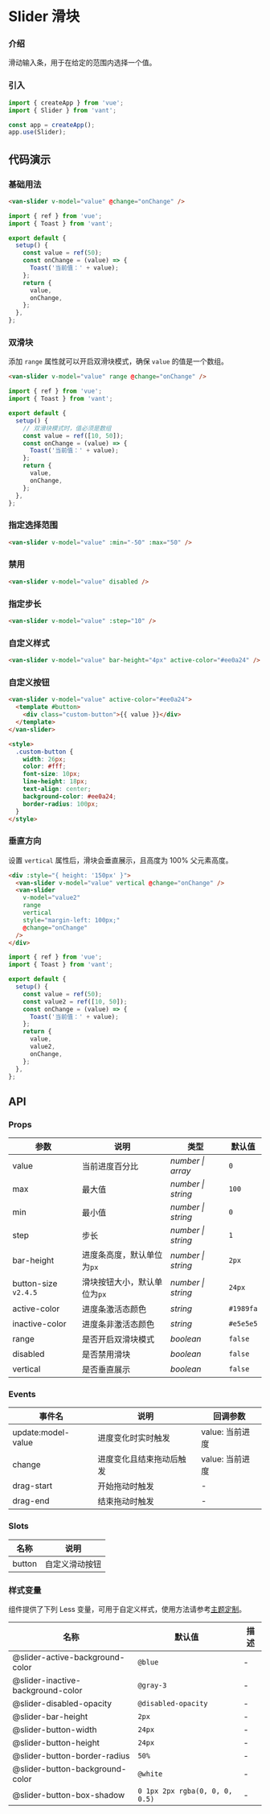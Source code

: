 # Slider 滑块

### 介绍

滑动输入条，用于在给定的范围内选择一个值。

### 引入

```js
import { createApp } from 'vue';
import { Slider } from 'vant';

const app = createApp();
app.use(Slider);
```

## 代码演示

### 基础用法

```html
<van-slider v-model="value" @change="onChange" />
```

```js
import { ref } from 'vue';
import { Toast } from 'vant';

export default {
  setup() {
    const value = ref(50);
    const onChange = (value) => {
      Toast('当前值：' + value);
    };
    return {
      value,
      onChange,
    };
  },
};
```

### 双滑块

添加 `range` 属性就可以开启双滑块模式，确保 `value` 的值是一个数组。

```html
<van-slider v-model="value" range @change="onChange" />
```

```js
import { ref } from 'vue';
import { Toast } from 'vant';

export default {
  setup() {
    // 双滑块模式时，值必须是数组
    const value = ref([10, 50]);
    const onChange = (value) => {
      Toast('当前值：' + value);
    };
    return {
      value,
      onChange,
    };
  },
};
```

### 指定选择范围

```html
<van-slider v-model="value" :min="-50" :max="50" />
```

### 禁用

```html
<van-slider v-model="value" disabled />
```

### 指定步长

```html
<van-slider v-model="value" :step="10" />
```

### 自定义样式

```html
<van-slider v-model="value" bar-height="4px" active-color="#ee0a24" />
```

### 自定义按钮

```html
<van-slider v-model="value" active-color="#ee0a24">
  <template #button>
    <div class="custom-button">{{ value }}</div>
  </template>
</van-slider>

<style>
  .custom-button {
    width: 26px;
    color: #fff;
    font-size: 10px;
    line-height: 18px;
    text-align: center;
    background-color: #ee0a24;
    border-radius: 100px;
  }
</style>
```

### 垂直方向

设置 `vertical` 属性后，滑块会垂直展示，且高度为 100% 父元素高度。

```html
<div :style="{ height: '150px' }">
  <van-slider v-model="value" vertical @change="onChange" />
  <van-slider
    v-model="value2"
    range
    vertical
    style="margin-left: 100px;"
    @change="onChange"
  />
</div>
```

```js
import { ref } from 'vue';
import { Toast } from 'vant';

export default {
  setup() {
    const value = ref(50);
    const value2 = ref([10, 50]);
    const onChange = (value) => {
      Toast('当前值：' + value);
    };
    return {
      value,
      value2,
      onChange,
    };
  },
};
```

## API

### Props

| 参数 | 说明 | 类型 | 默认值 |
| --- | --- | --- | --- |
| value | 当前进度百分比 | _number \| array_ | `0` |
| max | 最大值 | _number \| string_ | `100` |
| min | 最小值 | _number \| string_ | `0` |
| step | 步长 | _number \| string_ | `1` |
| bar-height | 进度条高度，默认单位为`px` | _number \| string_ | `2px` |
| button-size `v2.4.5` | 滑块按钮大小，默认单位为`px` | _number \| string_ | `24px` |
| active-color | 进度条激活态颜色 | _string_ | `#1989fa` |
| inactive-color | 进度条非激活态颜色 | _string_ | `#e5e5e5` |
| range | 是否开启双滑块模式 | _boolean_ | `false` |
| disabled | 是否禁用滑块 | _boolean_ | `false` |
| vertical | 是否垂直展示 | _boolean_ | `false` |

### Events

| 事件名             | 说明                     | 回调参数        |
| ------------------ | ------------------------ | --------------- |
| update:model-value | 进度变化时实时触发       | value: 当前进度 |
| change             | 进度变化且结束拖动后触发 | value: 当前进度 |
| drag-start         | 开始拖动时触发           | -               |
| drag-end           | 结束拖动时触发           | -               |

### Slots

| 名称   | 说明           |
| ------ | -------------- |
| button | 自定义滑动按钮 |

### 样式变量

组件提供了下列 Less 变量，可用于自定义样式，使用方法请参考[主题定制](#/zh-CN/theme)。

| 名称                              | 默认值                         | 描述 |
| --------------------------------- | ------------------------------ | ---- |
| @slider-active-background-color   | `@blue`                        | -    |
| @slider-inactive-background-color | `@gray-3`                      | -    |
| @slider-disabled-opacity          | `@disabled-opacity`            | -    |
| @slider-bar-height                | `2px`                          | -    |
| @slider-button-width              | `24px`                         | -    |
| @slider-button-height             | `24px`                         | -    |
| @slider-button-border-radius      | `50%`                          | -    |
| @slider-button-background-color   | `@white`                       | -    |
| @slider-button-box-shadow         | `0 1px 2px rgba(0, 0, 0, 0.5)` | -    |
